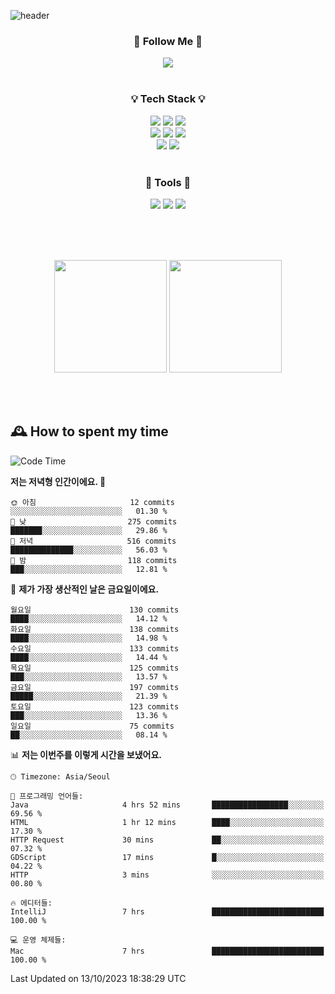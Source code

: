 ![header](https://capsule-render.vercel.app/api?type=waving&color=0:FFE29F,50:FFA99F,100:FF719A&height=300&fontAlignY=40&section=header&text=sung%20eun&fontSize=80&fontColor=FFFFFF)

<div align="center">
	<h3>🐹  Follow Me  🐹</h3>
	<a href="https://velog.io/@saeun05" target="_blank"><img src="https://img.shields.io/badge/Velog-20C997?style=flat&logo=velog&logoColor=white"/></a><br><br>
	<h3>💡  Tech Stack  💡</h3>
	<img src="https://img.shields.io/badge/Java-0078D4?style=flat"/>
	<img src="https://img.shields.io/badge/Spring-6DB33F?style=flat&logo=spring&logoColor=white"/>
	<img src="https://img.shields.io/badge/SpringBoot-6DB33F?style=flat&logo=springboot&logoColor=white"/><br>
	<img src="https://img.shields.io/badge/HTML5-E34F26?style=flat&logo=html5&logoColor=white"/>
	<img src="https://img.shields.io/badge/CSS3-1572B6?style=flat&logo=css3&logoColor=white"/>
	<img src="https://img.shields.io/badge/jQuery-0769AD?style=flat&logo=jquery&logoColor=white"/><br>
	<img src="https://img.shields.io/badge/MySQL-4479A1?style=flat&logo=mysql&logoColor=white"/>
	<img src="https://img.shields.io/badge/oracle-F80000?style=flat&logo=oracle&logoColor=white"/><br><br>
	<h3>🔦  Tools  🔦</h3>
	<img src="https://img.shields.io/badge/intelliJ IDEA-000000?style=flat&logo=intellijidea&logoColor=white"/>
	<img src="https://img.shields.io/badge/Notion-F9DC3E?style=flat&logo=notion&logoColor=white"/>
	<img src="https://img.shields.io/badge/Git-F05032?style=flat&logo=git&logoColor=white"/><br><br>
</div>

<br><br>

<div align="center">
  <img style="height:180px" src="https://github-readme-stats.vercel.app/api?username=sungeunn&show_icons=true&theme=omni&locale=kr"/>
  <img style="height:180px" src="https://github-readme-stats.vercel.app/api/top-langs/?username=sungeunn&theme=omni&layout=compact&locale=kr"/>
</div>

<br><br>

## 🕰 How to spent my time
<!--START_SECTION:waka-->
![Code Time](http://img.shields.io/badge/Code%20Time-218%20hrs%2059%20mins-blue)

**저는 저녁형 인간이에요. 🦉** 

```text
🌞 아침                     12 commits          ░░░░░░░░░░░░░░░░░░░░░░░░░   01.30 % 
🌆 낮　                     275 commits         ███████░░░░░░░░░░░░░░░░░░   29.86 % 
🌃 저녁                     516 commits         ██████████████░░░░░░░░░░░   56.03 % 
🌙 밤　                     118 commits         ███░░░░░░░░░░░░░░░░░░░░░░   12.81 % 
```
📅 **제가 가장 생산적인 날은 금요일이에요.** 

```text
월요일                      130 commits         ████░░░░░░░░░░░░░░░░░░░░░   14.12 % 
화요일                      138 commits         ████░░░░░░░░░░░░░░░░░░░░░   14.98 % 
수요일                      133 commits         ████░░░░░░░░░░░░░░░░░░░░░   14.44 % 
목요일                      125 commits         ███░░░░░░░░░░░░░░░░░░░░░░   13.57 % 
금요일                      197 commits         █████░░░░░░░░░░░░░░░░░░░░   21.39 % 
토요일                      123 commits         ███░░░░░░░░░░░░░░░░░░░░░░   13.36 % 
일요일                      75 commits          ██░░░░░░░░░░░░░░░░░░░░░░░   08.14 % 
```


📊 **저는 이번주를 이렇게 시간을 보냈어요.** 

```text
🕑︎ Timezone: Asia/Seoul

💬 프로그래밍 언어들: 
Java                     4 hrs 52 mins       █████████████████░░░░░░░░   69.56 % 
HTML                     1 hr 12 mins        ████░░░░░░░░░░░░░░░░░░░░░   17.30 % 
HTTP Request             30 mins             ██░░░░░░░░░░░░░░░░░░░░░░░   07.32 % 
GDScript                 17 mins             █░░░░░░░░░░░░░░░░░░░░░░░░   04.22 % 
HTTP                     3 mins              ░░░░░░░░░░░░░░░░░░░░░░░░░   00.80 % 

🔥 에디터들: 
IntelliJ                 7 hrs               █████████████████████████   100.00 % 

💻 운영 체제들: 
Mac                      7 hrs               █████████████████████████   100.00 % 
```


 Last Updated on 13/10/2023 18:38:29 UTC
<!--END_SECTION:waka-->
